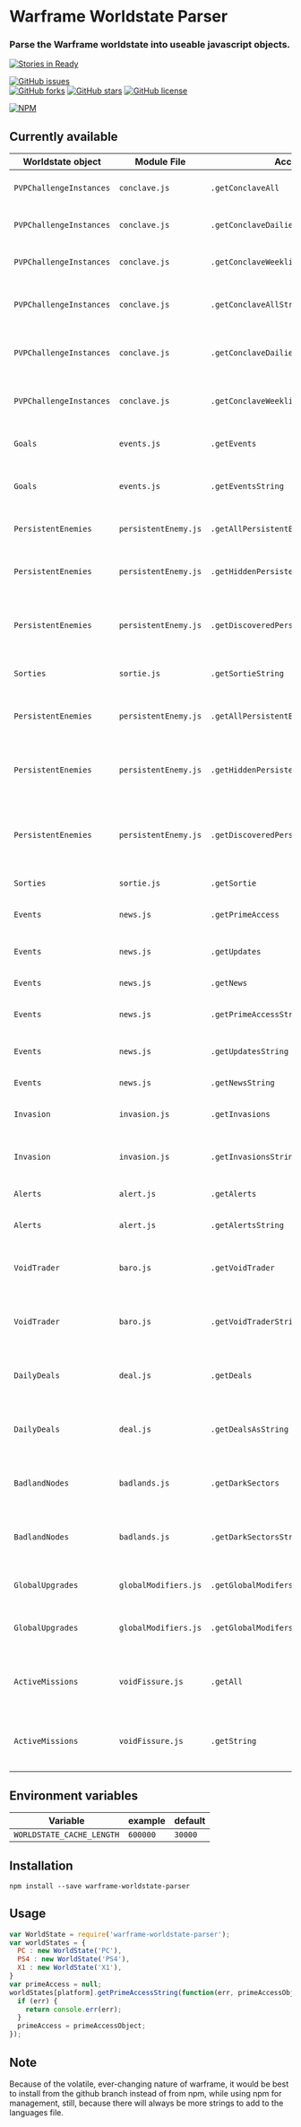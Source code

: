 # Warframe Worldstate Parser
### Parse the Warframe worldstate into useable javascript objects.

[![Stories in Ready](https://badge.waffle.io/aliasfalse/warframe-worldstate-parser.png?label=ready&title=Ready)](http://waffle.io/aliasfalse/warframe-worldstate-parser) 

[![GitHub issues](https://img.shields.io/github/issues/aliasfalse/warframe-worldstate-parser.svg)](https://github.com/aliasfalse/warframe-worldstate-parser/issues)  
[![GitHub forks](https://img.shields.io/github/forks/aliasfalse/warframe-worldstate-parser.svg)](https://github.com/aliasfalse/warframe-worldstate-parser/network) 
[![GitHub stars](https://img.shields.io/github/stars/aliasfalse/warframe-worldstate-parser.svg)](https://github.com/aliasfalse/warframe-worldstate-parser/stargazers)
[![GitHub license](https://img.shields.io/badge/license-MIT-blue.svg)](https://raw.githubusercontent.com/aliasfalse/warframe-worldstate-parser/master/LICENSE) 

[![NPM](https://nodei.co/npm/warframe-worldstate-parser.png?downloads=true&downloadRank=true&stars=true)](https://nodei.co/npm/warframe-worldstate-parser/)

## Currently available

Worldstate object | Module File | Accessor | Description
--- | --- | --- | ---
`PVPChallengeInstances` | `conclave.js` | `.getConclaveAll` | Get all Conclave Challenges
`PVPChallengeInstances` | `conclave.js` | `.getConclaveDailies` | Get daily Conclave Challenges
`PVPChallengeInstances` | `conclave.js` | `.getConclaveWeeklies` | Get weekly Conclave Challenges
`PVPChallengeInstances` | `conclave.js` | `.getConclaveAllString` | Get all Conclave Challenges in a string
`PVPChallengeInstances` | `conclave.js` | `.getConclaveDailiesString` | Get daily Conclave Challenges in a string
`PVPChallengeInstances` | `conclave.js` | `.getConclaveWeekliesString` | Get weekly Conclave Challenges in a string
`Goals` | `events.js` | `.getEvents` | Get event data for active events
`Goals` | `events.js` | `.getEventsString` | Get event data for active events in a string
`PersistentEnemies` | `persistentEnemy.js` | `.getAllPersistentEnemies` | Get all present persistent enemy data
`PersistentEnemies` | `persistentEnemy.js` | `.getHiddenPersistentEnemies` | Get hidden present persistent enemy data
`PersistentEnemies` | `persistentEnemy.js` | `.getDiscoveredPersistentEnemies` | Get discovered present persistent enemy data
`Sorties` | `sortie.js` | `.getSortieString` | Get current sortie data  in a string
`PersistentEnemies` | `persistentEnemy.js` | `.getAllPersistentEnemiesString` | Get all present persistent enemy data in a string
`PersistentEnemies` | `persistentEnemy.js` | `.getHiddenPersistentEnemiesString` | Get hidden present persistent enemy data in a string
`PersistentEnemies` | `persistentEnemy.js` | `.getDiscoveredPersistentEnemiesString` | Get discovered present persistent enemy data in a string
`Sorties` | `sortie.js` | `.getSortie` | Get current sortie data
`Events` | `news.js` | `.getPrimeAccess` | Get current prime access news items
`Events` | `news.js` | `.getUpdates` | Get current updates news items
`Events` | `news.js` | `.getNews` | Get all current news items
`Events` | `news.js` | `.getPrimeAccessString` | Get current prime access news items
`Events` | `news.js` | `.getUpdatesString` | Get current updates news items
`Events` | `news.js` | `.getNewsString` | Get all current news items
`Invasion` | `invasion.js` | `.getInvasions` | Get all current Invasions (incomplete)
`Invasion` | `invasion.js` | `.getInvasionsString` | Get all current Invasions as a string (incomplete)
`Alerts` | `alert.js` | `.getAlerts` | Get all alerts (incomplete)
`Alerts` | `alert.js` | `.getAlertsString` | Get all alerts as a string (incomplete)
`VoidTrader` | `baro.js` | `.getVoidTrader` | Get The void trader information (incomplete)
`VoidTrader` | `baro.js` | `.getVoidTraderString` | Get The void trader information as a string (incomplete)
`DailyDeals` | `deal.js` | `.getDeals` | Get current Darvo Daily Deal (incomplete)
`DailyDeals` | `deal.js` | `.getDealsAsString` | Get current Darvo Daily Deal as a string (incomplete)
`BadlandNodes` | `badlands.js` | `.getDarkSectors` | Get Darksectors object (incomplete)
`BadlandNodes` | `badlands.js` | `.getDarkSectorsString` | Get a string representation of the Darksectors (incomplete)
`GlobalUpgrades` | `globalModifiers.js` | `.getGlobalModifers` | Get global modifiers objects
`GlobalUpgrades` | `globalModifiers.js` | `.getGlobalModifersString` | Get global modifiers objects as a string
`ActiveMissions` | `voidFissure.js` | `.getAll` | Get all currently active void fissure objects
`ActiveMissions` | `voidFissure.js` | `.getString` | Get a string of all currently active void fissure objects

## Environment variables

Variable | example | default
--- | --- | ---
`WORLDSTATE_CACHE_LENGTH` | `600000` | `30000`

## Installation
`npm install --save warframe-worldstate-parser`

## Usage

```javascript
var WorldState = require('warframe-worldstate-parser');
var worldStates = {
  PC : new WorldState('PC'),
  PS4 : new WorldState('PS4'),
  X1 : new WorldState('X1'),
}
var primeAccess = null;
worldStates[platform].getPrimeAccessString(function(err, primeAccessObject) {
  if (err) {
    return console.err(err);
  }
  primeAccess = primeAccessObject;
});
```
## Note
Because of the volatile, ever-changing nature of warframe, it would be best to install from the github branch instead of from npm, while using npm for management, still, because there will always be more strings to add to the languages file.
